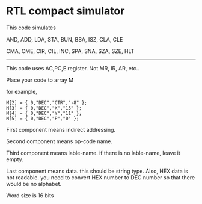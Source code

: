 # RTL compact simulator

This code simulates 

AND, ADD, LDA, STA, BUN, BSA, ISZ, CLA, CLE

CMA, CME, CIR, CIL, INC, SPA, SNA, SZA, SZE, HLT


---------------------------------

This code uses AC,PC,E register. Not MR, IR, AR, etc..

Place your code to array M

for example, 

    M[2] = { 0,"DEC","CTR","-8" };
    M[3] = { 0,"DEC","X","15" };
    M[4] = { 0,"DEC","Y","11" };
    M[5] = { 0,"DEC","P","0" };

First component means indirect addressing.

Second component means op-code name.

Third component means lable-name. if there is no lable-name, leave it empty.

Last component means data. this should be string type. 
Also, HEX data is not readable. 
you need to convert HEX number to DEC number so that there would be no alphabet.

Word size is 16 bits

